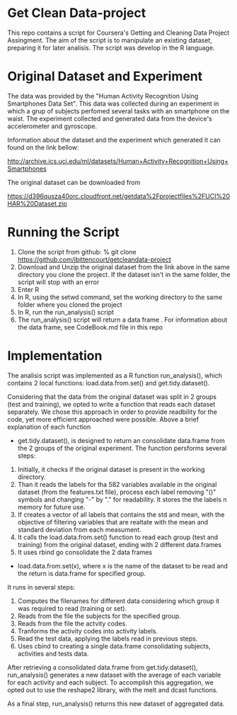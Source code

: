 Get Clean Data-project
====================

This repo contains a script for Coursera's Getting and Cleaning Data Project Assingment. The aim of the script is to manipulate an existing dataset, preparing it for later analisis. The script was develop in the R language.

Original Dataset and Experiment
===============================

The data was provided by the "Human Activity Recognition Using Smartphones Data Set". This data was collected during an experiment in which a grup of subjects perfomed several tasks with an smartphone on the waist. The experiment collected and generated data from the device's  accelerometer and gyroscope.

Information about the dataset and the experiment which generated it can found on the link bellow:

http://archive.ics.uci.edu/ml/datasets/Human+Activity+Recognition+Using+Smartphones

The original dataset can be downloaded from

https://d396qusza40orc.cloudfront.net/getdata%2Fprojectfiles%2FUCI%20HAR%20Dataset.zip 

Running the Script
==================

1. Clone the script from github:  % git clone https://github.com/jbittencourt/getcleandata-project
2. Download and Unzip the original dataset from the link above in the same directory you clone the project. If the dataset isn't in the same folder, the script will stop with an error
3. Enter R 
4. In R, using the setwd command, set the working directory to the same folder where you cloned the project
5. In R, run the run_analysis() script
6. The run_analysis() script will return a data frame . For information about the data frame, see CodeBook.md file in this repo


Implementation
==============

The analisis script was implemented as a R function run_analysis(), which contains 2 local functions: load.data.from.set() and get.tidy.dataset().

Considering that the data from the original dataset was split in 2 groups (test and training), we opted to write a function that reads each dataset separately. We chose this approach in order to provide readbility for the code, yet more efficient approached were possible. Above a brief explanation of each function


* get.tidy.dataset(), is designed to return an consolidate data.frame from the 2 groups of the original experiment. The function persforms several steps: 

1. Initially, it checks if the original dataset is present in the working directory.
2. Than it reads the labels for tha 582 variables available in the original dataset (from the features.txt file), process each label removing "()" symbols and changing "-" by "." for readability. It stores the the labels n memory for future use.
3. If creates a vector of all labels that contains the std and mean, with the objective of filtering variables that are realtate with the mean and standard deviation from each measument.
4. It calls the load.data.from.set() function to read each group (test and training) from the original dataset, ending with 2 different data.frames
5. It uses rbind go consolidate the 2 data frames


* load.data.from.set(x), where x is the name of the dataset to be read and the return is data.frame for specified group.

It runs in several steps:

1. Computes the filenames for different data considering which group it was required to read (training or set).
2. Reads from the file the subjects for the specified group.
3. Reads from the file the actvity codes.
4. Tranforms the activity codes into activity labels.
5. Read the test data, applying the labels read in previous steps.
6. Uses cbind to creating a single data.frame consolidating subjects, activities and tests data.


After retrieving a consolidated data.frame from get.tidy.dataset(), run_analysis() generates a new dataset with the average of each variable for each activity and each subject. To accomplish this aggregation, we opted out to use the reshape2 library, with the melt and dcast functions.

As a final step, run_analysis() returns this new dataset of aggregated data.

